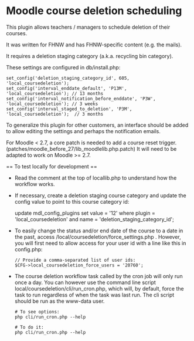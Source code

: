 # Moodle course deletion scheduling

This plugin allows teachers / managers to schedule deletion of their courses.

It was written for FHNW and has FHNW-specific content (e.g. the mails).

It requires a deletion staging category (a.k.a. recycling bin category).

These settings are configured in db/install.php:

    set_config('deletion_staging_category_id', 605, 'local_coursedeletion');
    set_config('interval_enddate_default', 'P13M', 'local_coursedeletion'); // 13 months
    set_config('interval_notification_before_enddate', 'P3W', 'local_coursedeletion'); // 3 weeks
    set_config('interval_staged_to_deletion', 'P3M', 'local_coursedeletion');  // 3 months

To generalize this plugin for other customers, an interface should be added to allow editing the settings
and perhaps the notification emails.

For Moodle < 2.7, a core patch is needed to add a course reset trigger. (patches/moodle_before_27/lib_moodlelib.php.patch)
It will need to be adapted to work on Moodle >= 2.7.

== To test locally for development ==
* Read the comment at the top of locallib.php to understand how the workflow works.

* If necessary, create a deletion staging course category and update the config value
  to point to this course category id:

     update mdl_config_plugins set value = '12' where plugin = 'local_coursedeletion' and name = 'deletion_staging_category_id';

* To easily change the status and/or end date of the course to a date in the past, access
  /local/coursedeletion/force_settings.php .  However, you will first need to allow
  access for your user id with a line like this in config.php:

      // Provide a comma-separated list of user ids:
      $CFG->local_coursedeletion_force_users = '20760';

* The course deletion workflow task called by the cron job will only run once a day.  You can however
  use the command line script local/coursedeletion/cli/run_cron.php, which will, by default, force
  the task to run regardless of when the task was last run.  The cli script should be run as the
  www-data user.

      # To see options:
      php cli/run_cron.php --help

      # To do it:
      php cli/run_cron.php --help
